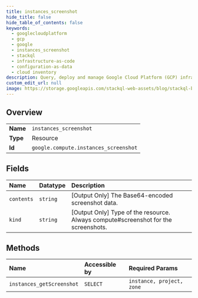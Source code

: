 ```yaml
---
title: instances_screenshot
hide_title: false
hide_table_of_contents: false
keywords:
  - googlecloudplatform
  - gcp
  - google
  - instances_screenshot
  - stackql
  - infrastructure-as-code
  - configuration-as-data
  - cloud inventory
description: Query, deploy and manage Google Cloud Platform (GCP) infrastructure and resources using SQL
custom_edit_url: null
image: https://storage.googleapis.com/stackql-web-assets/blog/stackql-blog-post-featured-image.png
---
```

  
    

## Overview
<table><tbody>
<tr><td><b>Name</b></td><td><code>instances_screenshot</code></td></tr>
<tr><td><b>Type</b></td><td>Resource</td></tr>
<tr><td><b>Id</b></td><td><code>google.compute.instances_screenshot</code></td></tr>
</tbody></table>

## Fields
| Name | Datatype | Description |
|:-----|:---------|:------------|
| `contents` | `string` | [Output Only] The Base64-encoded screenshot data. |
| `kind` | `string` | [Output Only] Type of the resource. Always compute#screenshot for the screenshots. |
## Methods
| Name | Accessible by | Required Params |
|:-----|:--------------|:----------------|
| `instances_getScreenshot` | `SELECT` | `instance, project, zone` |
